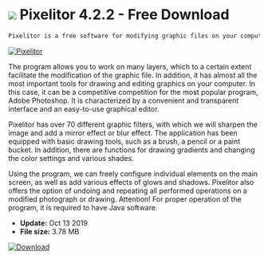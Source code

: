 # ![](https://cdn.softexe.net/static/icon/7/pixelitor-9776.png) Pixelitor 4.2.2 - Free Download

```sh
Pixelitor is a free software for modifying graphic files on your computer. The program was written in Java and is great for processing any photo stored on a hard disk or other storage medium.
```
[![Pixelitor](https://gallery.dpcdn.pl/imgc/Tools/9264/g_-_420x350_1.5_-_x20120714183856_00.jpg)](https://softexe.net/win/multimedia/graphics-design/pixelitor:aggf.html)

The program allows you to work on many layers, which to a certain extent facilitate the modification of the graphic file. In addition, it has almost all the most important tools for drawing and editing graphics on your computer. In this case, it can be a competitive competition for the most popular program, Adobe Photoshop. It is characterized by a convenient and transparent interface and an easy-to-use graphical editor.
 
 
 Pixelitor has over 70 different graphic filters, with which we will sharpen the image and add a mirror effect or blur effect. The application has been equipped with basic drawing tools, such as a brush, a pencil or a paint bucket. In addition, there are functions for drawing gradients and changing the color settings and various shades. 
 
 
 Using the program, we can freely configure individual elements on the main screen, as well as add various effects of glows and shadows. Pixelitor also offers the option of undoing and repeating all performed operations on a modified photograph or drawing. 
 Attention!
 For proper operation of the program, it is required to have Java software.


- **Update:** Oct 13 2019
- **File size:** 3.78 MB

[![Download](https://cdn.softexe.net/static/img/download.png)](https://softexe.net/win/multimedia/graphics-design/pixelitor:aggf.html)

